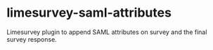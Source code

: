 # limesurvey-saml-attributes
Limesurvey plugin to append SAML attributes on survey and the final survey response.
